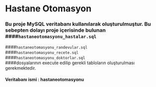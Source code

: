 # Hastane Otomasyon
### Bu proje MySQL veritabanı kullanılarak oluşturulmuştur. Bu sebepten dolayı proje içerisinde bulunan <br> ####`hastaneotomasyonu_hastalar.sql`<br>
####`hastaneotomasyonu_randevular.sql`<br>
####`hastaneotomasyonu_recete.sql`<br>
####`hastaneotomasyonu_doktorlar.sql`<br>
####dosyalarının execute edilip gerekli tabloların oluşturulması gerekmektedir.
#### Veritabanı ismi : **hastaneotomasyonu**
